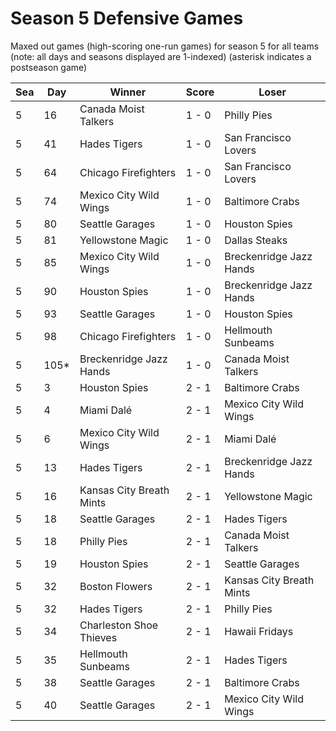 # Season 5 Defensive Games



Maxed out games (high-scoring one-run games) for season 5 for all teams (note: all days and seasons displayed are 1-indexed) (asterisk indicates a postseason game)


| Sea | Day | Winner | Score | Loser | 
| ------ |------ |------ |------ |------ |
| 5 | 16 | Canada Moist Talkers | 1 - 0 | Philly Pies | 
| 5 | 41 | Hades Tigers | 1 - 0 | San Francisco Lovers | 
| 5 | 64 | Chicago Firefighters | 1 - 0 | San Francisco Lovers | 
| 5 | 74 | Mexico City Wild Wings | 1 - 0 | Baltimore Crabs | 
| 5 | 80 | Seattle Garages | 1 - 0 | Houston Spies | 
| 5 | 81 | Yellowstone Magic | 1 - 0 | Dallas Steaks | 
| 5 | 85 | Mexico City Wild Wings | 1 - 0 | Breckenridge Jazz Hands | 
| 5 | 90 | Houston Spies | 1 - 0 | Breckenridge Jazz Hands | 
| 5 | 93 | Seattle Garages | 1 - 0 | Houston Spies | 
| 5 | 98 | Chicago Firefighters | 1 - 0 | Hellmouth Sunbeams | 
| 5 | 105* | Breckenridge Jazz Hands | 1 - 0 | Canada Moist Talkers | 
| 5 | 3 | Houston Spies | 2 - 1 | Baltimore Crabs | 
| 5 | 4 | Miami Dalé | 2 - 1 | Mexico City Wild Wings | 
| 5 | 6 | Mexico City Wild Wings | 2 - 1 | Miami Dalé | 
| 5 | 13 | Hades Tigers | 2 - 1 | Breckenridge Jazz Hands | 
| 5 | 16 | Kansas City Breath Mints | 2 - 1 | Yellowstone Magic | 
| 5 | 18 | Seattle Garages | 2 - 1 | Hades Tigers | 
| 5 | 18 | Philly Pies | 2 - 1 | Canada Moist Talkers | 
| 5 | 19 | Houston Spies | 2 - 1 | Seattle Garages | 
| 5 | 32 | Boston Flowers | 2 - 1 | Kansas City Breath Mints | 
| 5 | 32 | Hades Tigers | 2 - 1 | Philly Pies | 
| 5 | 34 | Charleston Shoe Thieves | 2 - 1 | Hawaii Fridays | 
| 5 | 35 | Hellmouth Sunbeams | 2 - 1 | Hades Tigers | 
| 5 | 38 | Seattle Garages | 2 - 1 | Baltimore Crabs | 
| 5 | 40 | Seattle Garages | 2 - 1 | Mexico City Wild Wings | 


